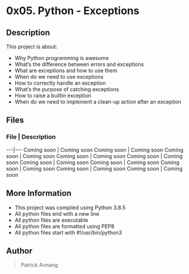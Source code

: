 # 0x05. Python - Exceptions

## Description

This project is about:

* Why Python programming is awesome
* What’s the difference between errors and exceptions
* What are exceptions and how to use them
* When do we need to use exceptions
* How to correctly handle an exception
* What’s the purpose of catching exceptions
* How to raise a builtin exception
* When do we need to implement a clean-up action after an exception

## Files

### File | Description
---|---
Coming soon | Coming soon
Coming soon | Coming soon
Coming soon | Coming soon
Coming soon | Coming soon
Coming soon | Coming soon
Coming soon | Coming soon
Coming soon | Coming soon
Coming soon | Coming soon
Coming soon | Coming soon
Coming soon | Coming soon

## More Information

* This project was compiled using Python 3.8.5
* All python files end with a new line
* All python files are executable
* All python files are formatted using PEP8
* All python files start with #!/usr/bin/python3

## Author

> Patrick Annang
